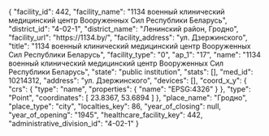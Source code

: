 {
    "facility_id": 442,
    "facility_name": "1134 военный клинический медицинский центр Вооруженных Сил Республики Беларусь",
    "district_id": "4-02-1",
    "district_name": "Ленинский район, Гродно",
    "facility_url": "https:\/\/1134.by\/",
    "facility_address": "ул. Дзержинского",
    "title": "1134 военный клинический медицинский центр Вооруженных Сил Республики Беларусь",
    "facility_type": "0",
    "ap_1": "17",
    "name": "1134 военный клинический медицинский центр Вооруженных Сил Республики Беларусь",
    "state": "public institution",
    "stats": [],
    "med_id": 10214312,
    "address": "ул. Дзержинского",
    "devices": [],
    "coord_x_y": {
        "crs": {
            "type": "name",
            "properties": {
                "name": "EPSG:4326"
            }
        },
        "type": "Point",
        "coordinates": [
            23.8367,
            53.6894
        ]
    },
    "place_name": "Гродно",
    "place_type": "city",
    "localties_key": 86,
    "year_of_closing": null,
    "year_of_opening": "1945",
    "healthcare_facility_key": 442,
    "administrative_division_id": "4-02-1"
}